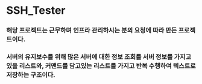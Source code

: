 # SSH_Tester
### 해당 프로젝트는 근무하며 인프라 관리하시는 분의 요청에 따라 만든 프로젝트이다.
### 서버의 유지보수를 위해 많은 서버에 대한 정보 조회를 서버 정보를 가지고있을 리스트와, 커맨드를 담고있는 리스트를 가지고 반복 수행하여 텍스트로 저장하는 구조이다.
